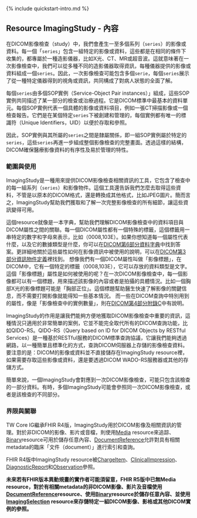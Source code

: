 {% include quickstart-intro.md %}

## Resource ImagingStudy - 內容

在DICOM影像檢查（study）中，我們會產生一至多個系列（<code>series</code>）的影像或資料。每一個「<code>series</code>」包含一組特定的影像或資料，這些都是在相同的條件下收集的，都專屬於一種造影儀器，比如X光、CT、MR或超音波。這就意味著在一次影像檢查中，我們可以從多種不同的造影儀器取得資訊，每種儀器提供的影像或資料組成一個<code>series</code>。因此，一次影像檢查可能包含多個<code>serie</code>，每個<code>series</code>展示了從一種特定儀器得到的視角或資訊，共同構成了對病人狀態的全面了解。

每個<code>series</code>由多個SOP實例（Service-Object Pair instances）」組成，這些SOP實例共同描述了某一部分的檢查或治療過程。它是DICOM標準中最基本的資料單元。每個SOP實例代表一個具體的影像或資料項目，例如一張CT掃描影像或一個檢查報告。它們是在某個特定<code>series</code>下被創建和管理的，每個實例都有唯一的標識符（Unique Identifiers，UID）以便於存取和參照。

因此，SOP實例與其所屬的<code>series</code>之間是隸屬關係，即一組SOP實例屬於特定的<code>series</code>，這些<code>series</code>再進一步組成整個影像檢查的完整畫面。透過這樣的結構，DICOM確保醫療影像資料的有序性及易於管理的特性。

### 範圍與使用

ImagingStudy是一種用來提供DICOM影像檢查相關資訊的工具，它包含了檢查中的每一組系列（<code>series</code>）和影像物件。這個工具還告訴我們怎麼去取得這些資料，不管是以原本的DICOM格式，還是轉換成其他格式，比如JPEG圖片。簡而言之，ImagingStudy幫助我們獲取和了解一次完整影像檢查的所有細節，讓這些資訊變得可用。

這個resource就像是一本字典，幫助我們理解DICOM影像檢查中的資料項目與DICOM屬性之間的關聯。每一個DICOM屬性都有一個特殊的標籤，這個標籤用一串特定的數字和字母來表示，比如（0008,103E）。如果你想知道每一個屬性代表什麼，以及它的數據類型是什麼，你可以在[DICOM第6部分資料字典](http://medical.nema.org/medical/dicom/current/output/html/part06.html)中找到答案。更詳細地關於這些屬性如何在影像資訊中被使用的說明，可以在[DICOM第3部分資訊物件定義](http://medical.nema.org/medical/dicom/current/output/html/part03.html)裡找到。
想像我們有一個DICOM屬性叫做「影像標題」，在DICOM中，它有一個特定的標籤（0008,103E），它可以存放的資料類型是文字。這個「影像標題」屬性是如何被使用的呢？在一次DICOM影像檢查中，每一個影像都可以有一個標題，用來描述該影像的內容或者是拍攝的具體情況。比如一個胸部X光的影像標題可能是「胸部正位」。這個標題幫助醫生快速了解影像的關鍵信息，而不需要打開影像就能得知一些基本情況。
而一些在DICOM查詢中特別用到的屬性，像是「影像檢查中的實例數量」，則在[DICOM第4部分附錄C](http://medical.nema.org/medical/dicom/current/output/html/part04.html#chapter_C)中有說明。

ImagingStudy的作用是讓我們能夠方便地獲取DICOM影像檢查中重要的資訊，這種情況只適用於非常簡單的案例，它並不能完全取代所有的DICOM查詢功能，比如QIDO-RS。QIDO-RS（Query based on ID for DICOM Objects by RESTful Services）是一種基於RESTful服務的DICOM標準查詢協議，它讓我們能夠透過網路，以一種簡單且標準化的方式，查詢DICOM伺服器上存儲的影像檢查資料。要注意的是：DICOM的影像或資料並不直接儲存在ImagingStudy resource裡，如果需要存取這些影像或資料，還是要透過DICOM WADO-RS服務器或其他的存儲方式。

簡單來說，一個ImagingStudy會對應到一次DICOM影像檢查，可能只包含該檢查的一部分資料。有時，多個ImagingStudy可能會參照同一次DICOM影像檢查，或者是該檢查的不同部分。

### 界限與關聯

TW Core IG繼承FHIR R4版，ImagingStudy用於DICOM影像及相關資訊的管理。對於非DICOM的影像、影片或音檔，則使用[Media](StructureDefinition-Media-twcore.html) resource來追踪、[Binary](https://hl7.org/fhir/R4/binary.html)resource可用於儲存任意內容、[DocumentReference](StructureDefinition-DocumentReference-twcore.html)允許對具有相關metadata的臨床「文件（document）」進行索引和查詢。

FHIR R4版中ImagingStudy resource被[ChargeItem](https://hl7.org/fhir/R4/chargeitem.html#ChargeItem)、[ClinicalImpression](https://hl7.org/fhir/R4/clinicalimpression.html#ClinicalImpression)、[DiagnosticReport](StructureDefinition-DiagnosticReport-twcore.html)和[Observation](StructureDefinition-Observation-laboratoryResult-twcore.html)參照。

**未來若有FHIR版本異動規畫的實作者可能須留意，FHIR R5版中已無Media resource，對於有相關metadata的非DICOM影像、影片及音檔使用 [DocumentReference](StructureDefinition-DocumentReference-twcore.html)resource、使用[Binary](https://hl7.org/fhir/r4/binary.html)resource於儲存任意內容、並使用[ImagingSelection](https://hl7.org/fhir/r5/imagingselection.html) resource來存儲特定一組DICOM影像、影格或其他DICOM實例的參照。**